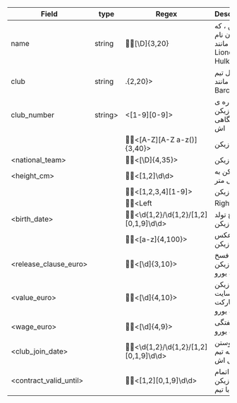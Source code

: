 Field |  type   | Regex | Descereption
----- |---------|-------|--------------
name |  string  | [ََ\D]{3,20} | نام بازیکن ، که او را با آن نام میشناسند. مانند Lionel Messi , Hulk
club |  string  | .{2,20}> | نام کامل تیم مانند FC Barcelona
club_number |  string>  | <[1-9][0-9]> | شماره ی پیراهن بازیکن در تیم باشگاهی اش
<nation> |  <string>  | <ََ[A-Z][A-Z a-z\(\)]{3,40}> | ملیت بازیکن
<national_team> |  <string>  | <ََ[\D]{4,35}> | ملیت بازیکن
<height_cm> |  <int>  | <ََ[1,2]\d\d> | قد بازیکن به سانتی متر
<age> |  <int>  | <ََ[1,2,3,4][1-9]> | سن بازیکن
<foot> |  <string>  | <ََLeft|Right> | پای تخصصی بازیکن (چپ یا راست) 
<birth_date> |  <string>  | <ََ\d{1,2}/\d{1,2}/[1,2][0,1,9]\d\d> | تاریخ تولد بازیکن
<photo> |  <string>  | <ََ[a-z]{4,100}> | لینک عکس بازیکن
<release_clause_euro> |  <int>  | <ََ[\d]{3,10}> | مبلغ فسخ قرارداد بازیکن به یورو
<value_euro> |  <int>  | <ََ[\d]{4,10}> | ارزش بازیکن در سایت ترانسفرمارکت بازیکن به یورو
<wage_euro> |  <int>  | <ََ[\d]{4,9}> | حقوق هفتگی بازیکن به یورو
<club_join_date> |  <string>  | <ََ\d{1,2}/\d{1,2}/[1,2][0,1,9]\d\d> | تاریخ پیوستن بازیکن به تیم باشگاهی اش
<contract_valid_until> |  <string>  | <ََ[1,2][0,1,9]\d\d> | سال اتمام قرارداد بازیکن با تیم


